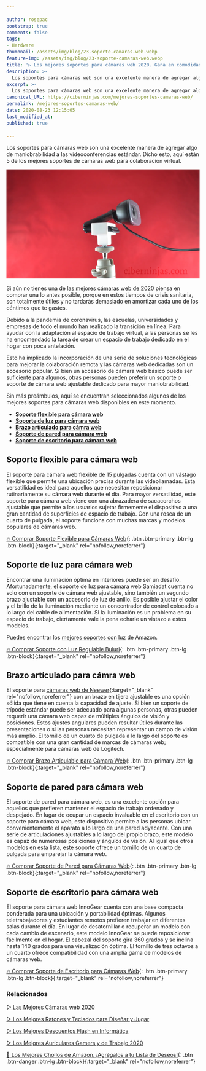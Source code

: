 ```yaml
---

author: rosepac
bootstrap: true
comments: false
tags:
- Hardware
thumbnail: /assets/img/blog/23-soporte-camaras-web.webp
feature-img: /assets/img/blog/23-soporte-camaras-web.webp
title: '▷ Los mejores soportes para cámaras web 2020. Gana en comodidad a la hora de trabajar desde casa, mejora tus reuniones online y más'
description: >-
  Los soportes para cámaras web son una excelente manera de agregar algo de maniobrabilidad a las videoconferencias estándar. Dicho esto, aquí están 5 de los mejores soportes de cámara web para el trabajo virtual.
excerpt: >-
  Los soportes para cámaras web son una excelente manera de agregar algo de maniobrabilidad a las videoconferencias estándar. Dicho esto, aquí están 5 de los mejores soportes de cámara web para el trabajo virtual.
canonical_URL: https://ciberninjas.com/mejores-soportes-camaras-web/
permalink: /mejores-soportes-camaras-web/
date: 2020-08-23 12:15:05
last_modified_at: 
published: true

---
```


Los soportes para cámaras web son una excelente manera de agregar algo de maniobrabilidad a las videoconferencias estándar. Dicho esto, aquí están 5 de los mejores soportes de cámaras web para colaboración virtual.

![La mejor cámara web es sinónimo de un buen trabajo remoto, un mejor aprendizaje en línea, y más](/assets/img/blog/23-soporte-camaras-web.webp "La mejor cámara web es sinónimo de un buen trabajo remoto, un mejor aprendizaje en línea, y más")

Si aún no tienes una de [las mejores cámaras web de 2020](https://ciberninjas.com/mejores-camaras-web/) piensa en comprar una lo antes posible, porque en estos tiempos de crisis sanitaria, son totalmente útiles y no tardarás demasiado en amortizar cada uno de los céntimos que te gastes.

Debido a la pandemia de coronavirus, las escuelas, universidades y empresas de todo el mundo han realizado la transición en línea. Para ayudar con la adaptación al espacio de trabajo virtual, a las personas se les ha encomendado la tarea de crear un espacio de trabajo dedicado en el hogar con poca antelación.

Esto ha implicado la incorporación de una serie de soluciones tecnológicas para mejorar la colaboración remota y las cámaras web dedicadas son un accesorio popular. Si bien un accesorio de cámara web básico puede ser suficiente para algunos, otras personas pueden preferir un soporte o soporte de cámara web ajustable dedicado para mayor maniobrabilidad.

Sin más preámbulos, aquí se encuentran seleccionados  algunos de los mejores soportes para cámaras web disponibles en este momento.

- [**Soporte flexible para cámara web**](#soporte-flexible-para-cámara-web)
- [**Soporte de luz para cámara web**](#soporte-de-luz-para-cámara-web)
- [**Brazo artículado para cámra web**](#brazo-artículado-para-cámra-web)
- [**Soporte de pared para cámara web**](#soporte-de-pared-para-cámara-web)
- [**Soporte de escritorio para cámara web**](#soporte-de-escritorio-para-cámara-web)

## **Soporte flexible para cámara web**

El soporte para cámara web flexible de 15 pulgadas cuenta con un vástago flexible que permite una ubicación precisa durante las videollamadas. Esta versatilidad es ideal para aquellos que necesitan reposicionar rutinariamente su cámara web durante el día. Para mayor versatilidad, este soporte para cámara web viene con una abrazadera de sacacorchos ajustable que permite a los usuarios sujetar firmemente el dispositivo a una gran cantidad de superficies de espacio de trabajo. Con una rosca de un cuarto de pulgada, el soporte funciona con muchas marcas y modelos populares de cámaras web.

[🔥 Comprar Soporte Flexible para Cámaras Web](https://amzn.to/2CStbCB){: .btn .btn-primary .btn-lg .btn-block}{:target="_blank" rel="nofollow,noreferrer"}

## **Soporte de luz para cámara web**

Encontrar una iluminación óptima en interiores puede ser un desafío. Afortunadamente, el soporte de luz para cámara web Samiadat cuenta no solo con un soporte de cámara web ajustable, sino también un segundo brazo ajustable con un accesorio de luz de anillo. Es posible ajustar el color y el brillo de la iluminación mediante un concentrador de control colocado a lo largo del cable de alimentación. Si la iluminación es un problema en su espacio de trabajo, ciertamente vale la pena echarle un vistazo a estos modelos. 

Puedes encontrar los [mejores soportes con luz](https://amzn.to/2EqDzSv) de Amazon.

[🔥 Comprar Soporte con Luz Regulable Buluri](https://amzn.to/3aPlZUf){: .btn .btn-primary .btn-lg .btn-block}{:target="_blank" rel="nofollow,noreferrer"}

## **Brazo artículado para cámra web**

El soporte para [cámaras web de Neewer](https://amzn.to/2Qj4UsI){:target="_blank" rel="nofollow,noreferrer"} con un brazo en tijera ajustable es una opción sólida que tiene en cuenta la capacidad de ajuste. Si bien un soporte de trípode estándar puede ser adecuado para algunas personas, otras pueden requerir una cámara web capaz de múltiples ángulos de visión y posiciones. Estos ajustes angulares pueden resultar útiles durante las presentaciones o si las personas necesitan representar un campo de visión más amplio. El tornillo de un cuarto de pulgada a lo largo del soporte es compatible con una gran cantidad de marcas de cámaras web; especialmente para cámaras web de Logitech.

[🔥 Comprar Brazo Articulable para Cámara Web](https://amzn.to/3l9R75D){: .btn .btn-primary .btn-lg .btn-block}{:target="_blank" rel="nofollow,noreferrer"}

## **Soporte de pared para cámara web**

El soporte de pared para cámara web, es una excelente opción para aquellos que prefieren mantener el espacio de trabajo ordenado y despejado. En lugar de ocupar un espacio invaluable en el escritorio con un soporte para cámara web, este dispositivo permite a las personas ubicar convenientemente el aparato a lo largo de una pared adyacente. Con una serie de articulaciones ajustables a lo largo del propio brazo, este modelo es capaz de numerosas posiciones y ángulos de visión. Al igual que otros modelos en esta lista, este soporte ofrece un tornillo de un cuarto de pulgada para emparejar la cámara web.

[🔥 Comprar Soporte de Pared para Cámaras Web](https://amzn.to/2E9ApD3){: .btn .btn-primary .btn-lg .btn-block}{:target="_blank" rel="nofollow,noreferrer"}

## **Soporte de escritorio para cámara web**

El soporte para cámara web InnoGear cuenta con una base compacta ponderada para una ubicación y portabilidad óptimas. Algunos teletrabajadores y estudiantes remotos prefieren trabajar en diferentes salas durante el día. En lugar de desatornillar o recuperar un modelo con cada cambio de escenario, este modelo InnoGear se puede reposicionar fácilmente en el hogar. El cabezal del soporte gira 360 grados y se inclina hasta 140 grados para una visualización óptima. El tornillo de tres octavos a un cuarto ofrece compatibilidad con una amplia gama de modelos de cámaras web.

[🔥 Comprar Soporte de Escritorio para Cámaras Web](https://amzn.to/34pg4Eh){: .btn .btn-primary .btn-lg .btn-block}{:target="_blank" rel="nofollow,noreferrer"}

### **Relacionados** <!-- omit in toc -->

[▷ Las Mejores Cámaras web 2020](https://ciberninjas.com/mejores-camaras-web/)

[▷ Los Mejores Ratones y Teclados para Diseñar y Jugar](https://ciberninjas.com/teclados-ratones-dise%C3%B1o/)

[▷ Los Mejores Descuentos Flash en Informática](https://ciberninjas.com/prime-day-amazon/)

[▷ Los Mejores Auriculares Gamers y de Trabajo 2020](https://ciberninjas.com/auriculares-dise%C3%B1o/)

[🛒 Los Mejores Chollos de Amazon, ¡Agrégalos a tu Lista de Deseos!](https://www.amazon.es/shop/cibercursos "Los Mejores Chollos de Amazon, Ofertas Flash, Black Monday y Amazon Prime Day"){: .btn .btn-danger .btn-lg .btn-block}{:target="_blank" rel="nofollow,noreferrer"}